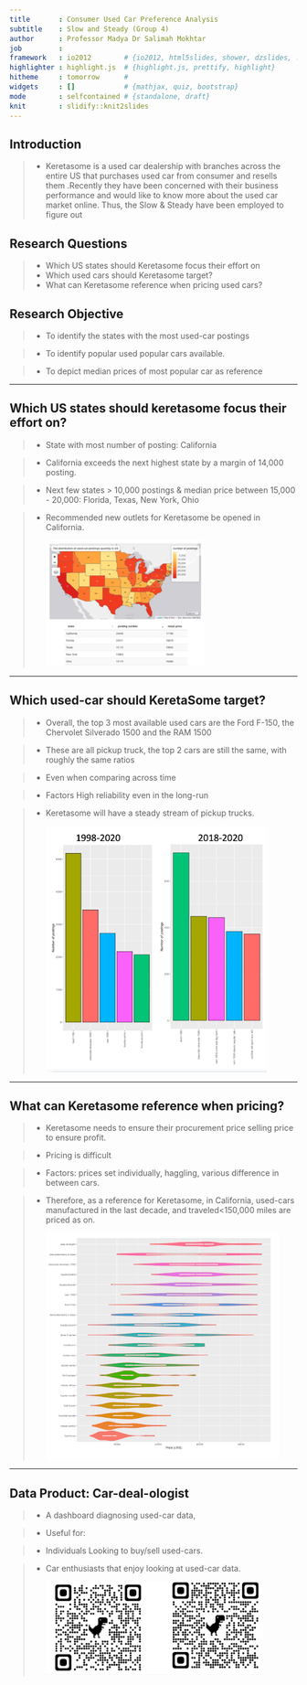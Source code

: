 ```yaml
---
title       : Consumer Used Car Preference Analysis 
subtitle    : Slow and Steady (Group 4)
author      : Professor Madya Dr Salimah Mokhtar
job         : 
framework   : io2012        # {io2012, html5slides, shower, dzslides, ...}
highlighter : highlight.js  # {highlight.js, prettify, highlight}
hitheme     : tomorrow      # 
widgets     : []            # {mathjax, quiz, bootstrap}
mode        : selfcontained # {standalone, draft}
knit        : slidify::knit2slides
---
```


## Introduction

> -   Keretasome is a used car dealership with branches across the entire US that purchases used car from consumer and resells them .Recently they have been concerned with their business performance and would like to know more about the used car market online. Thus, the Slow & Steady have been employed to figure out

## Research Questions

> -   Which US states should Keretasome focus their effort on
> -   Which used cars should Keretasome target?
> -   What can Keretasome reference when pricing used cars?

## Research Objective

> -   To identify the states with the most used-car postings

> -   To identify popular used popular cars available.

> -   To depict median prices of most popular car as reference

------------------------------------------------------------------------

## Which US states should keretasome focus their effort on?

> -   State with most number of posting: California

> -   California exceeds the next highest state by a margin of 14,000 posting.

> -   Next few states \> 10,000 postings & median price between 15,000 - 20,000: Florida, Texas, New York, Ohio

> -   Recommended new outlets for Keretasome be opened in California.
>
>     ![](File1.PNG)

------------------------------------------------------------------------

## Which used-car should KeretaSome target?

> -   Overall, the top 3 most available used cars are the Ford F-150, the Chervolet Silverado 1500 and the RAM 1500

> -   These are all pickup truck, the top 2 cars are still the same, with roughly the same ratios

> -   Even when comparing across time

> -   Factors High reliability even in the long-run

> -   Keretasome will have a steady stream of pickup trucks.
>
>     ![](File2.PNG)

------------------------------------------------------------------------

## What can Keretasome reference when pricing?

> -   Keretasome needs to ensure their procurement price selling price to ensure profit.

> -   Pricing is difficult

> -   Factors: prices set individually, haggling, various difference in between cars.

> -   Therefore, as a reference for Keretasome, in California, used-cars manufactured in the last decade, and traveled\<150,000 miles are priced as on.
>
>     ![](File3.PNG)

------------------------------------------------------------------------

## Data Product: Car-deal-ologist

> -   A dashboard diagnosing used-car data,

> -   Useful for:

> -   Individuals Looking to buy/sell used-cars.

> -   Car enthusiasts that enjoy looking at used-car data.
>
>     ![](QR%20CODE.PNG)
